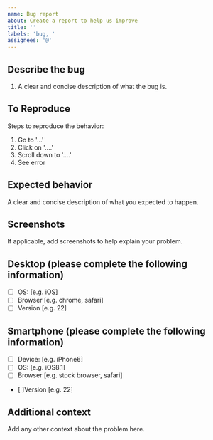```yaml
---
name: Bug report
about: Create a report to help us improve
title: ''
labels: 'bug, '
assignees: '@'
---
```


## Describe the bug

1. A clear and concise description of what the bug is.

## To Reproduce

Steps to reproduce the behavior:

1. Go to '...'
2. Click on '....'
3. Scroll down to '....'
4. See error

## Expected behavior

A clear and concise description of what you expected to happen.

## Screenshots

If applicable, add screenshots to help explain your problem.

## Desktop (please complete the following information)

- [ ] OS: [e.g. iOS]
- [ ] Browser [e.g. chrome, safari]
- [ ] Version [e.g. 22]

## Smartphone (please complete the following information)

- [ ] Device: [e.g. iPhone6]
- [ ] OS: [e.g. iOS8.1]
- [ ] Browser [e.g. stock browser, safari]
- [ ]Version [e.g. 22]

## Additional context

Add any other context about the problem here.

